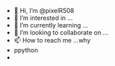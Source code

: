 - 👋 Hi, I’m @pixelR508
- 👀 I’m interested in ...
- 🌱 I’m currently learning ...
- 💞️ I’m looking to collaborate on ...
- 📫 How to reach me ...why
- ppython
- 

<!---
pixelR508/pixelR508 is a ✨ special ✨ repository because its `README.md` (this file) appears on your GitHub profile.
You can click the Preview link to take a look at your changes.
--->

